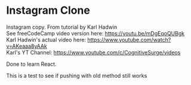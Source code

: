 # Instagram Clone

Instagram copy. From tutorial by Karl Hadwin  
See freeCodeCamp video version here: https://youtu.be/mDgEqoQUBgk  
Karl Hadwin's actual video here: https://www.youtube.com/watch?v=AKeaaa8yAAk  
Karl's YT Channel: https://www.youtube.com/c/CognitiveSurge/videos

Done to learn React.

This is a test to see if pushing with old method still works
